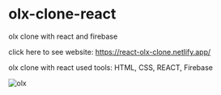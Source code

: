 # olx-clone-react
olx clone with react and firebase


click here to see website:
https://react-olx-clone.netlify.app/


olx clone with react
used tools:    HTML, CSS, REACT, Firebase



![olx](https://user-images.githubusercontent.com/101416092/177593163-26a5aff7-a711-429b-820d-518c04f8cc6c.png)

